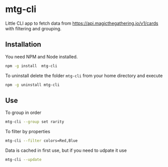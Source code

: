 # mtg-cli
Little CLI app to fetch data from  https://api.magicthegathering.io/v1/cards with filtering and grouping.

## Installation
You need NPM and Node installed. 

```sh
npm -g install  mtg-cli
```

To uninstall delete the folder `mtg-cli` from your home directory and execute
```sh
npm -g uninstall mtg-cli
```

## Use

To group in order
```sh
mtg-cli --group set rarity
```

To filter by properties
```sh
mtg-cli --filter colors=Red,Blue
```

Data is cached in first use, but if you need to udpate it use
```sh
mtg-cli --update
```

